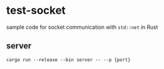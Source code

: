# test-socket

sample code for socket communication with `std::net` in Rust

## server

```
cargo run --release --bin server -- --p {port}
```